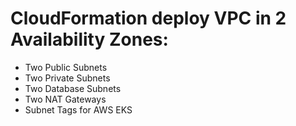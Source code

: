 # CloudFormation deploy VPC in 2 Availability Zones:

* Two Public Subnets
* Two Private Subnets
* Two Database Subnets
* Two NAT Gateways
* Subnet Tags for AWS EKS